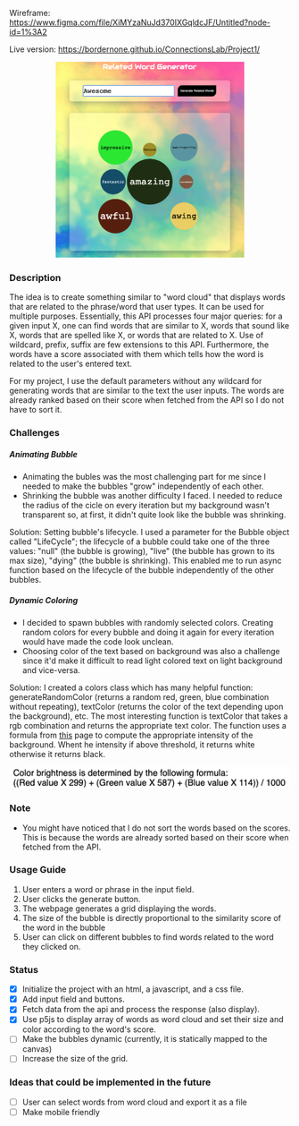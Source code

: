 Wireframe: https://www.figma.com/file/XiMYzaNuJd370IXGqldcJF/Untitled?node-id=1%3A2

Live version: https://bordernone.github.io/ConnectionsLab/Project1/

<center>
<img src="screenshot1.png" height=350 />
</center>

### Description

The idea is to create something similar to "word cloud" that displays words that are related to the phrase/word that user types. It can be used for multiple purposes. Essentially, this API processes four major queries: for a given input X, one can find words that are similar to X, words that sound like X, words that are spelled like X, or words that are related to X. Use of wildcard, prefix, suffix are few extensions to this API. Furthermore, the words have a score associated with them which tells how the word is related to the user's entered text.

For my project, I use the default parameters without any wildcard for generating words that are similar to the text the user inputs. The words are already ranked based on their score when fetched from the API so I do not have to sort it.

### Challenges

##### Animating Bubble

-   Animating the bubles was the most challenging part for me since I needed to make the bubbles "grow" independently of each other.
-   Shrinking the bubble was another difficulty I faced. I needed to reduce the radius of the cicle on every iteration but my background wasn't transparent so, at first, it didn't quite look like the bubble was shrinking.

Solution: Setting bubble's lifecycle. I used a parameter for the Bubble object called "LifeCycle"; the lifecycle of a bubble could take one of the three values: "null" (the bubble is growing), "live" (the bubble has grown to its max size), "dying" (the bubble is shrinking). This enabled me to run async function based on the lifecycle of the bubble independently of the other bubbles.

##### Dynamic Coloring

-   I decided to spawn bubbles with randomly selected colors. Creating random colors for every bubble and doing it again for every iteration would have made the code look unclean.
-   Choosing color of the text based on background was also a challenge since it'd make it difficult to read light colored text on light background and vice-versa.

Solution: I created a colors class which has many helpful function: generateRandomColor (returns a random red, green, blue combination without repeating), textColor (returns the color of the text depending upon the background), etc. The most interesting function is textColor that takes a rgb combination and returns the appropriate text color. The function uses a formula from [this](https://www.w3.org/TR/AERT/#color-contrast) page to compute the appropriate intensity of the background. Whent he intensity if above threshold, it returns white otherwise it returns black.

<center>
<img src="color-intensity.png" />
</center>

### Note
- You might have noticed that I do not sort the words based on the scores. This is because the words are already sorted based on their score when fetched from the API.

### Usage Guide
1. User enters a word or phrase in the input field.
2. User clicks the generate button.
3. The webpage generates a grid displaying the words.
4. The size of the bubble is directly proportional to the similarity score of the word in the bubble
5. User can click on different bubbles to find words related to the word they clicked on.

### Status

-   [x] Initialize the project with an html, a javascript, and a css file.
-   [x] Add input field and buttons.
-   [x] Fetch data from the api and process the response (also display).
-   [x] Use p5js to display array of words as word cloud and set their size and color according to the word's score.
-   [ ] Make the bubbles dynamic (currently, it is statically mapped to the canvas)
-   [ ] Increase the size of the grid.

### Ideas that could be implemented in the future

-   [ ] User can select words from word cloud and export it as a file
-   [ ] Make mobile friendly
